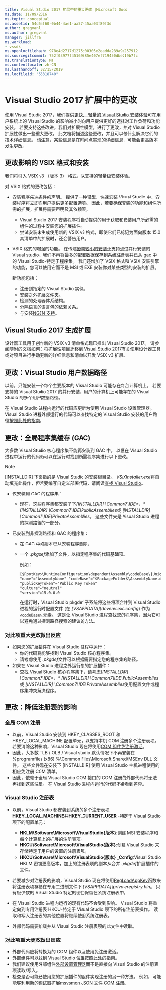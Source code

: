 ```yaml
---
title: Visual Studio 2017 扩展中的重大更改 |Microsoft Docs
ms.date: 11/09/2016
ms.topic: conceptual
ms.assetid: 54d5af60-0b44-4ae1-aa57-45aa03f89f3d
author: gregvanl
ms.author: gregvanl
manager: jillfra
ms.workload:
- vssdk
ms.openlocfilehash: 978e4d2717d1275c00305e2eadda289a9e257912
ms.sourcegitcommit: 752f03977f45169585e407ef719450dbe219b7fc
ms.translationtype: MT
ms.contentlocale: zh-CN
ms.lasthandoff: 02/15/2019
ms.locfileid: "56318740"
---
```

# <a name="changes-in-visual-studio-2017-extensibility"></a>Visual Studio 2017 扩展中的更改

使用 Visual Studio 2017，我们提供[更快、 轻量的 Visual Studio 安装体验](https://devblogs.microsoft.com/visualstudio/faster-leaner-visual-studio-installer)可在用户系统上的 Visual Studio 的影响减小时向用户提供更好的选择对工作负荷和功能安装。 若要支持这些改进，我们对扩展性模型，进行了更改，并对 Visual Studio 扩展性做出一些重大更改。 此文档将描述这些更改，并且可以做什么解决它们的技术详细信息。 请注意，某些信息是在时间点实现的详细信息，可能会更高版本发生更改。

## <a name="changes-affecting-vsix-format-and-installation"></a>更改影响的 VSIX 格式和安装

我们将引入 VSIX v3 （版本 3） 格式，以支持的轻量级安装体验。

对 VSIX 格式的更改包括：

* 安装程序先决条件的声明。 提供了一种轻型，快速安装 Visual Studio 中，安装程序将立即向用户提供更多配置选项。 因此，若要确保安装的功能和组件所需的扩展，扩展将需要声明及其依赖项。
  * Visual Studio 2017 安装程序将自动提供的用于获取和安装用户所必需的组件的过程中安装您的扩展插件。
  * 尝试安装未生成使用新的 VSIX v3 格式，即使它们已标记为面向版本 15.0 其清单中的扩展时，还会警告用户。
* VSIX 格式的增强的功能。 在传递[影响较小的安装](https://devblogs.microsoft.com/visualstudio/anatomy-of-a-low-impact-visual-studio-install)还支持通过并行安装的 Visual studio，我们不再将最多的配置数据保存到系统注册表并已从 gac 中的 Visual Studio-特定于程序集。 我们还增加了 VSIX 格式和 VSIX 安装引擎的功能，您可以使用它而不是 MSI 或 EXE 安装你对某些类型的安装的扩展。

  新功能包括：

  * 注册到指定的 Visual Studio 实例。
  * 安装之外[扩展文件夹](set-install-root.md)。
  * 检测的处理器体系结构。
  * 分隔语言的语言包的依赖关系。
  * 与安装[NGEN 支持](ngen-support.md)。

## <a name="building-an-extension-for-visual-studio-2017"></a>Visual Studio 2017 生成扩展

设计器工具用于创作新的 VSIX v3 清单格式现已推出 Visual Studio 2017。 请参阅随附的文档[如何：将扩展性项目迁移到 Visual Studio 2017](how-to-migrate-extensibility-projects-to-visual-studio-2017.md)有关使用设计器工具或对项目进行手动更新的详细信息和清单以开发 VSIX v3 扩展。

## <a name="change-visual-studio-user-data-path"></a>更改：Visual Studio 用户数据路径

以前，只能安装一个每个主要版本的 Visual Studio 可能存在每台计算机上。 若要支持的 Visual Studio 2017 的并行安装，用户的计算机上可能存在的 Visual Studio 的多个用户数据路径。

在 Visual Studio 进程内运行的代码应更新为使用 Visual Studio 设置管理器。 Visual Studio 进程外部运行的代码可以查找特定的 Visual Studio 安装的用户路径[按照此处的指南](locating-visual-studio.md)。

## <a name="change-global-assembly-cache-gac"></a>更改：全局程序集缓存 (GAC)

大多数 Visual Studio 核心程序集不能再安装到 GAC 中。 以便在 Visual Studio 进程中运行的代码仍可以在运行时找到所需程序集进行以下更改。

> [!NOTE]
> [INSTALLDIR] 下面指的是 Visual Studio 的安装根目录。 *VSIXInstaller.exe*将自动填充此操作，但若要编写自定义部署代码，请阅读[查找 Visual Studio](locating-visual-studio.md)。

* 仅安装到 GAC 的程序集：
  * 现在，这些程序集都安装了下<em>[INSTALLDIR] \Common7\IDE\*，* [INSTALLDIR] \Common7\IDE\PublicAssemblies</em>或 *[INSTALLDIR] \Common7\IDE\PrivateAssemblies*。 这些文件夹是 Visual Studio 进程的探测路径的一部分。

* 已安装到非探测路径和 GAC 的程序集：
  * 在 GAC 中的副本已从安装程序删除。
  * 一个 *.pkgdef*添加了文件，以指定程序集的代码基础项。

    例如：

    ```xml
    [$RootKey$\RuntimeConfiguration\dependentAssembly\codeBase\{UniqueGUID}]
    "name"="AssemblyName" "codeBase"="$PackageFolder$\AssemblyName.dll"
    "publicKeyToken"="Public Key Token"
    "culture"="neutral"
    "version"=15.0.0.0
    ```
    在运行时，Visual Studio pkgdef 子系统将这些将项合并到 Visual Studio 进程的运行时配置文件 (在 *[VSAPPDATA]\devenv.exe.config*) 作为[ `<codeBase>` ](/dotnet/framework/configure-apps/file-schema/runtime/codebase-element)元素。 这是让 Visual Studio 进程查找您的程序集，因为它可以避免通过探测路径搜索的建议的方法。

### <a name="reacting-to-this-breaking-change"></a>对此项重大更改做出反应

* 如果您的扩展插件在 Visual Studio 进程中运行：
  * 你的代码将能够找到 Visual Studio 核心程序集。
  * 请考虑使用 *.pkgdef*文件可以根据需要指定您的程序集的路径。
* 如果在 Visual Studio 进程之外运行您的扩展插件：
  * 查找 Visual Studio 核心程序集下，请考虑<em>[INSTALLDIR] \Common7\IDE\*，* [INSTALLDIR] \Common7\IDE\PublicAssemblies</em>或 *[INSTALLDIR] \Common7\IDE\PrivateAssemblies*使用配置文件或程序集冲突解决程序。

## <a name="change-reduce-registry-impact"></a>更改：降低注册表的影响

### <a name="global-com-registration"></a>全局 COM 注册

* 以前，Visual Studio 安装到 HKEY_CLASSES_ROOT 和 HKEY_LOCAL_MACHINE 配置单元，以支持本机 COM 注册多个注册表项。 若要消除这种影响，Visual Studio 现在将使用[COM 组件免注册激活](https://msdn.microsoft.com/library/ms973913.aspx)。
* 因此，大多数 TLB / OLB / Visual studio 默认情况下不再安装在 %programfiles (x86) %\Common Files\Microsoft Shared\MSEnv DLL 文件。 这些文件现在安装下 [INSTALLDIR] 使用 Visual Studio 主机进程使用的相应免注册 COM 清单。
* 因此，依赖于全局 Visual Studio COM 接口的 COM 注册的外部代码将无法再找到这些注册。 在 Visual Studio 进程内运行的代码不会看到差异。

### <a name="visual-studio-registry"></a>Visual Studio 注册表

* 以前，Visual Studio 都安装到系统的多个注册表项**HKEY_LOCAL_MACHINE**并**HKEY_CURRENT_USER** -特定于 Visual Studio 项下的配置单元：
  * **HKLM\Software\Microsoft\VisualStudio\{版本}**:创建 MSI 安装程序和每个计算机上的扩展的注册表项。
  * **HKCU\Software\Microsoft\VisualStudio\{版本}**:创建 Visual Studio 来存储特定于用户的设置的注册表项。
  * **HKCU\Software\Microsoft\VisualStudio\{版本} _Config**:Visual Studio HKLM 密钥更高版本，加上的注册表项的副本从合并 *.pkgdef*扩展插件的文件。
* 若要减少对注册表的影响，Visual Studio 现在将使用[RegLoadAppKey](/windows/desktop/api/winreg/nf-winreg-regloadappkeya)函数来将注册表项存储在专用二进制文件下 *[VSAPPDATA]\privateregistry.bin*。 只有极少数的 Visual Studio 特定的密钥保留在系统注册表中。

* 在 Visual Studio 进程内运行的现有代码不会受到影响。 Visual Studio 将重定向到专用注册表 HKCU-特定于 Visual Studio 项下的所有注册表操作。 读取和写入注册表的其他位置将继续使用系统注册表。
* 外部代码需要加载并从 Visual Studio 注册表项的此文件中读取。

### <a name="reacting-to-this-breaking-change"></a>对此项重大更改做出反应

* 外部代码应将转换为的 COM 组件以及使用免注册激活。
* 外部组件可以找到 Visual Studio 位置[按照此处的指南](https://blogs.msdn.microsoft.com/heaths/2016/09/15/changes-to-visual-studio-15-setup)。
* 我们建议使用外部组件[外部设置管理器](/dotnet/api/microsoft.visualstudio.settings.externalsettingsmanager)而不是直接向 Visual Studio 的注册表项读取/写入。
* 检查是否可能已使用您的扩展插件的组件实现注册的另一种方法。 例如，可能能够利用新的调试器扩展[msvsmon JSON 文件 COM 注册](migrate-debugger-COM-registration.md)。

